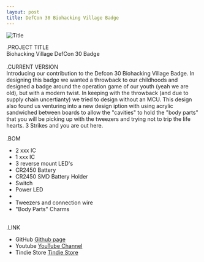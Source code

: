 ```yaml
---
layout: post
title: DefCon 30 Biohacking Village Badge
---
```


![Title](/images/biohack_sm.png)<br>

.PROJECT TITLE<br>
Biohacking Village DefCon 30 Badge
<br><br>
.CURRENT VERSION<br>
Introducing our contribution to the Defcon 30 Biohacking Village Badge. In designing this badge we wanted
a throwback to our childhoods and designed a badge around the operation game of our youth (yeah we are old), 
but with a modern twist. In keeping with the throwback (and due to supply chain uncertianty) we tried to design
without an MCU. This design also found us venturing into a new design iption with using acrylic sandwiched between
boards to allow the "cavities" to hold the "body parts" that you will be picking up with the tweezers and trying not
to trip the life hearts. 3 Strikes and you are out here.
<br><br>
.BOM<br>
- 2 xxx IC
- 1 xxx IC
- 3 reverse mount LED's
- CR2450 Battery
- CR2450 SMD Battery Holder
- Switch
- Power LED
- <Various Resisters and Capacitors>
- Tweezers and connection wire
- "Body Parts" Charms
<br><br>


.LINK
- GitHub [Github page](https://github.com/BadgePiratesLLC)
- Youtube [YouTube Channel](https://www.youtube.com/channel/UCRVegJ2Y7m-8vIXnG0BIhyw/featured/) 
- Tindie Store [Tindie Store](https://www.tindie.com/stores/badgepirates/)
<br>
